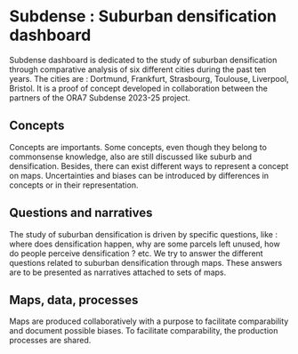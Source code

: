 Subdense : Suburban densification dashboard  
==================================================
   
Subdense dashboard is dedicated to the study of suburban densification through comparative analysis of six different cities during the past ten years. The cities are : Dortmund, Frankfurt, Strasbourg, Toulouse, Liverpool, Bristol. It is a proof of concept developed in collaboration between the partners of the ORA7 Subdense 2023-25 project.

Concepts
-----------------------------------------------------
Concepts are importants. Some concepts, even though they belong to commonsense knowledge, also are still discussed like suburb and densification. Besides, there can exist different ways to represent a concept on maps.  Uncertainties and biases can be introduced by differences in concepts or in their representation.

Questions and narratives
-----------------------------------------------------
The study of suburban densification is driven by specific questions, like : where does densification happen, why are some parcels left unused, how do people perceive densification ? etc. We try to answer the different questions related to suburban densification through maps. These answers are to be presented as narratives attached to sets of maps. 

Maps, data, processes
-----------------------------------------------------
Maps are produced collaboratively with a purpose to facilitate comparability and document possible biases. To facilitate comparability, the production processes are shared. 

 
 



 
